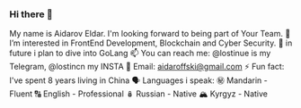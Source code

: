 ### Hi there 👋
 My name is Aidarov Eldar. 
 I'm looking forward to being part of Your Team.
 👀 I’m interested in FrontEnd Development, Blockchain and Cyber Security.
 🌱 in future i plan to dive into GoLang
 📫 You can reach me: @lostinue is my Telegram, @lostincn my INSTA 
 📧 Email: aidaroffski@gmail.com
 ⚡ Fun fact: I've spent 8 years living in China
 🗣️ Languages i speak:
     ㊙️ Mandarin - Fluent
     🔠 English - Professional
     🪆 Russian - Native
     🏔️ Kyrgyz - Native
  
